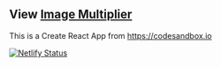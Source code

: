 ## View [Image Multiplier](https://imagemultiplier.netlify.com)

This is a Create React App from https://codesandbox.io



[![Netlify Status](https://api.netlify.com/api/v1/badges/0af03385-b01c-4500-bbf3-705532a3f125/deploy-status)](https://app.netlify.com/sites/imagemultiplier/deploys)